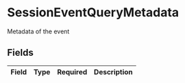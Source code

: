 # SessionEventQueryMetadata

Metadata of the event


## Fields

| Field       | Type        | Required    | Description |
| ----------- | ----------- | ----------- | ----------- |